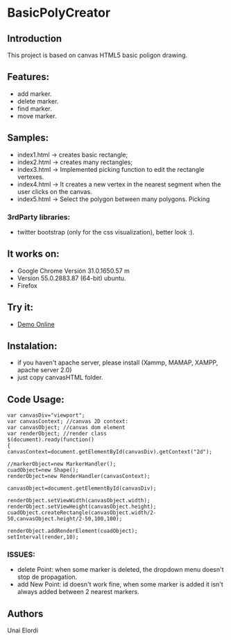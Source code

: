 
# BasicPolyCreator
## Introduction
This project is based on canvas HTML5 basic poligon drawing.
## Features:

* add marker.
* delete marker.
* find marker.
* move marker.

## Samples:

* index1.html -> creates basic rectangle;
* index2.html -> creates many rectangles;
* index3.html -> Implemented picking function to edit the rectangle vertexes.
* index4.html -> It creates a new vertex  in the nearest segment when the user clicks on the canvas.
* index5.html -> Select the polygon between many polygons. Picking

### 3rdParty libraries:

* twitter bootstrap (only for the css visualization), better look :).



## It works on:
- Google Chrome Versión 31.0.1650.57 m
- Version 55.0.2883.87 (64-bit) ubuntu.
- Firefox

## Try it:
- [Demo Online](https://cdn.rawgit.com/uelordi01/basicpolycreator/master/index.html)

## Instalation:
* if you haven't apache server, please install (Xammp, MAMAP, XAMPP, apache server 2.0)
* just copy canvasHTML folder.

## Code Usage:

```
var canvasDiv="viewport";
var canvasContext; //canvas 2D context:
var canvasObject; //canvas dom element
var renderObject; //render class
$(document).ready(function()
{
canvasContext=document.getElementById(canvasDiv).getContext("2d");

//markerObject=new MarkerHandler();
cuadObject=new Shape();
renderObject=new RenderHandler(canvasContext);

canvasObject=document.getElementById(canvasDiv);

renderObject.setViewWidth(canvasObject.width);
renderObject.setViewHeight(canvasObject.height);
cuadObject.createRectangle(canvasObject.width/2-50,canvasObject.height/2-50,100,100);

renderObject.addRenderElement(cuadObject);
setInterval(render,10);
```
### ISSUES:
* delete Point: when some marker is deleted, the dropdown menu doesn't stop de propagation.
* add New Point: id doesn't work fine, when some marker is added it isn't always added between 2 nearest markers.
## Authors
Unai Elordi

